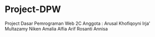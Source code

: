 # Project-DPW
Project Dasar Pemrograman Web 2C
Anggota : Arusal Khofiqoyni
          Irja' Multazamy
          Niken Amalia
          Alfia Arif Rosanti
          Annisa
